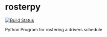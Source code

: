 # rosterpy
[![Build Status](https://travis-ci.org/j340m3/rosterpy.svg?branch=master)](https://travis-ci.org/j340m3/rosterpy)

Python Program for rostering a drivers schedule
